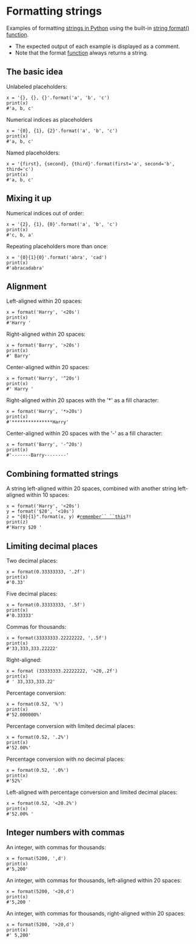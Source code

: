 # Formatting strings

Examples of formatting [strings in Python](Strings "wikilink") using the
built-in [string format()
function](https://docs.python.org/3/library/string.html#format-examples).

- The expected output of each example is displayed as a comment.
- Note that the format [function](Functions "wikilink") always returns
  a string.

## The basic idea

Unlabeled placeholders:

`x = '{}, {}, {}'.format('a', 'b', 'c')`\
`print(x)`\
`#'a, b, c'`

Numerical indices as placeholders

`x = '{0}, {1}, {2}'.format('a', 'b', 'c')`\
`print(x)`\
`#'a, b, c'`

Named placeholders:

`x = '{first}, {second}, {third}'.format(first='a', second='b', third='c')`\
`print(x)`\
`#'a, b, c'`

## Mixing it up

Numerical indices out of order:

`x = '{2}, {1}, {0}'.format('a', 'b', 'c')`\
`print(x)`\
`#'c, b, a'`

Repeating placeholders more than once:

`x = '{0}{1}{0}'.format('abra', 'cad')`\
`print(x)`\
`#'abracadabra'`

## Alignment

Left-aligned within 20 spaces:

`x = format('Harry', '<20s')`\
`print(x)`\
`#'Harry '`

Right-aligned within 20 spaces:

`x = format('Barry', '>20s')`\
`print(x)`\
`#' Barry'`

Center-aligned within 20 spaces:

`x = format('Harry', '^20s')`\
`print(x)`\
`#' Harry '`

Right-aligned within 20 spaces with the \'\*\' as a fill character:

`x = format('Harry', '*>20s')`\
`print(x)`\
`#'***************Harry'`

Center-aligned within 20 spaces with the \'-\' as a fill character:

`x = format('Barry', '-^20s')`\
`print(x)`\
`#'-------Barry--------'`

## Combining formatted strings

A string left-aligned within 20 spaces, combined with another string
left-aligned within 10 spaces:

`x = format('Harry', '<20s')`\
`y = format('$20', '<10s')`\
`z = "{0}{1}".format(x, y) #`[` remember`` ``this `](#The_basic_idea "wikilink")`?!`\
`print(z)`\
`#'Harry $20 '`

## Limiting decimal places

Two decimal places:

`x = format(0.33333333, '.2f')`\
`print(x)`\
`#'0.33'`

Five decimal places:

`x = format(0.33333333, '.5f')`\
`print(x)`\
`#'0.33333'`

Commas for thousands:

`x = format(33333333.22222222, ',.5f')`\
`print(x)`\
`#'33,333,333.22222'`

Right-aligned:

`x = format (33333333.22222222, '>20,.2f')`\
`print(x)`\
`# ' 33,333,333.22'`

Percentage conversion:

`x = format(0.52, '%')`\
`print(x)`\
`#'52.000000%'`

Percentage conversion with limited decimal places:

`x = format(0.52, '.2%')`\
`print(x)`\
`#'52.00%'`

Percentage conversion with no decimal places:

`x = format(0.52, '.0%')`\
`print(x)`\
`#'52%'`

Left-aligned with percentage conversion and limited decimal places:

`x = format(0.52, '<20.2%')`\
`print(x)`\
`#'52.00% '`

## Integer numbers with commas

An integer, with commas for thousands:

`x = format(5200, ',d')`\
`print(x)`\
`#'5,200'`

An integer, with commas for thousands, left-aligned within 20 spaces:

`x = format(5200, '<20,d')`\
`print(x)`\
`#'5,200 '`

An integer, with commas for thousands, right-aligned within 20 spaces:

`x = format(5200, '>20,d')`\
`print(x)`\
`#' 5,200'`
